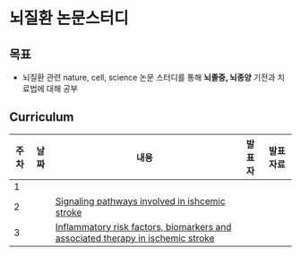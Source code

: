 # 뇌질환 논문스터디

## 목표
- 뇌질환 관련 nature, cell, science 논문 스터디를 통해 **뇌졸중, 뇌종양** 기전과 치료법에 대해 공부


## Curriculum

| 주차 | 날짜 | 내용 | 발표자 | 발표 자료 |
|---|---|---|---|---|
|1|  ||  |  |
|2|  | [Signaling pathways involved in ishcemic stroke](https://www.nature.com/articles/s41392-022-01064-1) |
|3| |  [Inflammatory risk factors, biomarkers and associated therapy in ischemic stroke](https://www.nature.com/articles/nrneurol.2016.125) |
